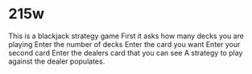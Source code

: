 # 215w
This is a blackjack strategy game
First it asks how many decks you are playing
Enter the number of decks
Enter the card you want 
Enter your second card
Enter the dealers card that you can see
A strategy to play against the dealer populates.
